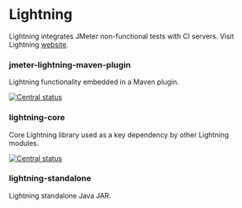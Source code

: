 # Lightning

Lightning integrates JMeter non-functional tests with CI servers. Visit
Lightning [website](http://automatictester.github.io/lightning/).

### jmeter-lightning-maven-plugin

Lightning functionality embedded in a Maven plugin.

[![Central status](https://maven-badges.herokuapp.com/maven-central/uk.co.automatictester/jmeter-lightning-maven-plugin/badge.svg)](https://maven-badges.herokuapp.com/maven-central/uk.co.automatictester/jmeter-lightning-maven-plugin)

### lightning-core

Core Lightning library used as a key dependency by other Lightning modules.

[![Central status](https://maven-badges.herokuapp.com/maven-central/uk.co.automatictester/lightning-core/badge.svg)](https://maven-badges.herokuapp.com/maven-central/uk.co.automatictester/lightning-core)

### lightning-standalone

Lightning standalone Java JAR.
